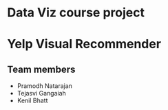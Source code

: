 # Data Viz course project
Yelp Visual Recommender
=======================

Team members
------------
* Pramodh Natarajan
* Tejasvi Gangaiah
* Kenil Bhatt